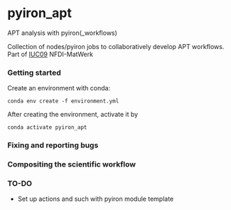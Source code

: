 # pyiron_apt
APT analysis with pyiron(_workflows)

Collection of nodes/pyiron jobs to collaboratively develop APT workflows.
Part of [IUC09](https://nfdi-matwerk.de/project/structure/use-cases/iuc09) NFDI-MatWerk

### Getting started

Create an environment with conda:

```
conda env create -f environment.yml
```

After creating the environment, activate it by

```
conda activate pyiron_apt
```

### Fixing and reporting bugs

### Compositing the scientific workflow

### TO-DO

- Set up actions and such with pyiron module template
